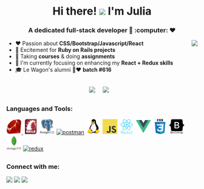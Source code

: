 <h1 align="center">Hi there! <img src="https://i.pinimg.com/originals/23/bd/bb/23bdbb2377322553edd9df0fd4b5d17b.gif" height="50"> I'm Julia </h1>
<h3 align="center">A dedicated full-stack developer 🚀 :computer: ❤ </h3><img src="https://media2.giphy.com/media/JoxRm57oo3mGdgbhDv/giphy.gif?cid=790b761165ac1a6d3c550ea5bd0e02296029769b86fdeed7&rid=giphy.gif&ct=s" height="150" align="right">

- ❤ Passion about **CSS/Bootstrap/Javascript/React**
- 🚀 Excitement for **Ruby on Rails projects**
- 🌱 Taking **courses** & doing **assignments**
- 🤝 I'm currently focusing on enhancing my **React + Redux skills**
- 🎓 Le Wagon's alumni 🚀❤ **batch #616**

 ##

<div align="center">
<a href="https://github.com/JuliaFSO" style="text-decoration: none"><img height="150em" src="https://github-readme-streak-stats.herokuapp.com/?user=JuliaFSO&layout=compact&langs_count=7&theme=dracula"/></a>&nbsp&nbsp&nbsp&nbsp
<a href="https://github.com/JuliaFSO" style="text-decoration: none"><img height="150em" src="https://github-readme-stats-julia.vercel.app/api/top-langs/?username=JuliaFSO&layout=compact&langs_count=7&theme=dracula"/></a>

   
   
</div>

 ##

<h3 align="left">Languages and Tools:</h3>
<p align="left"> 	
<a href="https://www.ruby-lang.org/en/" target="_blank"><img src="https://raw.githubusercontent.com/devicons/devicon/master/icons/ruby/ruby-original.svg" alt="ruby" width="40" height="40"/> </a>
<a href="https://rubyonrails.org" target="_blank"><img src="https://raw.githubusercontent.com/devicons/devicon/master/icons/rails/rails-original-wordmark.svg" alt="rails" width="40" height="40"/></a>
<a href="https://www.postgresql.org/" target="_blank"><img src="https://raw.githubusercontent.com/devicons/devicon/master/icons/postgresql/postgresql-original-wordmark.svg" alt="postgresql" width="40" height="40"/></a>
<a href="https://www.postman.com/" target="_blank"><img src="https://camo.githubusercontent.com/93b32389bf746009ca2370de7fe06c3b5146f4c99d99df65994f9ced0ba41685/68747470733a2f2f7777772e766563746f726c6f676f2e7a6f6e652f6c6f676f732f676574706f73746d616e2f676574706f73746d616e2d69636f6e2e737667" alt="postman" width="40" height="40"/></a>
<a href="https://www.linux.org/" target="_blank"><img src="https://raw.githubusercontent.com/devicons/devicon/master/icons/linux/linux-original.svg" alt="linux" width="40" height="40"/></a>
<a href="https://developer.mozilla.org/en-US/docs/Web/JavaScript" target="_blank"><img src="https://raw.githubusercontent.com/devicons/devicon/master/icons/javascript/javascript-original.svg" alt="javascript" width="40" height="40"/></a>
 <a href="https://reactjs.org/" target="_blank"><img src="https://raw.githubusercontent.com/devicons/devicon/master/icons/react/react-original-wordmark.svg" alt="html5" width="40" height="40"/></a>
<a href="https://vuejs.org" target="_blank"><img src="https://raw.githubusercontent.com/devicons/devicon/master/icons/vuejs/vuejs-original.svg" alt="vuejs" height="40" width="40" ></a>
<a href="https://www.w3schools.com/css/" target="_blank"><img src="https://raw.githubusercontent.com/devicons/devicon/master/icons/css3/css3-original-wordmark.svg" alt="css3" width="40" height="40"/></a>
<a href="https://getbootstrap.com/" target="_blank"><img src="https://raw.githubusercontent.com/devicons/devicon/master/icons/bootstrap/bootstrap-plain-wordmark.svg" alt="bootstrap" width="40" height="40"/></a>
<a href="https://www.mongodb.com/" target="_blank"><img src="https://raw.githubusercontent.com/devicons/devicon/master/icons/mongodb/mongodb-original-wordmark.svg" alt="mongodb" width="40" height="40"/></a>
<a href="https://redux.js.org/" target="_blank"><img src="https://cdn.worldvectorlogo.com/logos/redux.svg" alt="redux" width="40" height="40"/></a>
</p>

 ##
  
<h3 align="left">Connect with me:</h3>
<p align="left"><div> 
<a href="https://www.linkedin.com/in/juliafachin/" target="_blank"><img src="https://img.shields.io/badge/-LinkedIn-%230077B5?style=for-the-badge&logo=linkedin&logoColor=white" target="_blank"></a>
<a href = "mailto:juliafso@gmail.com"><img src="https://img.shields.io/badge/Gmail-D14836?style=for-the-badge&logo=gmail&logoColor=white" target="_blank"></a>
<a href="https://instagram.com/juliafso/" target="_blank"><img src="https://img.shields.io/badge/-Instagram-%23E4405F?style=for-the-badge&logo=instagram&logoColor=white" target="_blank"></a>
</div></p>
